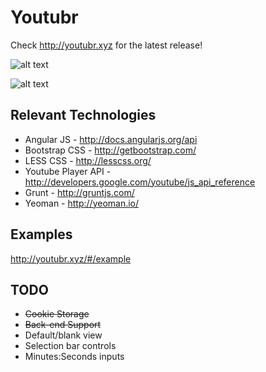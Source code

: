 # Youtubr

Check http://youtubr.xyz for the latest release!

![alt text](https://i.imgur.com/8aZqa6Z.jpg "Napkin drawing")

![alt text](http://i.imgur.com/QIr6GH7.png "Static mock-up")

## Relevant Technologies
* Angular JS - http://docs.angularjs.org/api 
* Bootstrap CSS - http://getbootstrap.com/
* LESS CSS - http://lesscss.org/ 
* Youtube Player API - http://developers.google.com/youtube/js_api_reference 
* Grunt - http://gruntjs.com/ 
* Yeoman - http://yeoman.io/

## Examples
http://youtubr.xyz/#/example

## TODO
* ~~Cookie Storage~~
* ~~Back-end Support~~
* Default/blank view
* Selection bar controls
* Minutes:Seconds inputs
